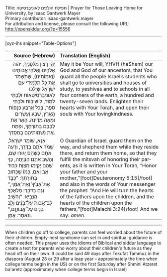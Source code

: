 <html>
<head></head>
<body>
Title: תְּפִילַת הוֹלְכִים לְאוּנִיבֶרְסִיטָה | Prayer for Those Leaving Home for University, by Isaac Gantwerk Mayer<br />
Primary contributor: isaac-gantwerk.mayer<br />
For attribution and license, please consult the following URL: <a href="http://opensiddur.org/?p=15556">http://opensiddur.org/?p=15556</a>
<p />
<hr />

[xyz-ihs snippet="Table-Options"]<table style="margin-left: auto; margin-right: auto;" class="draggable">
<thead><tr><th id="x" style="text-align: right;">Source (Hebrew)</th><th style="text-align: left;">Translation (English)</th></tr></thead>
<tbody>
<tr><td style="vertical-align:top;">
<div class="liturgy" lang="he" style="text-align: right;">
יְהִי רָצוֹן מִלּפָנֶיךָ, 
יהוה אֱלֹהֵינוּ וֶאֱלֹהַי אֲבוֹתֵינוּ (וְאִמּוֹתֵינוּ), 
שֶׁתִּשְׁמֹר אֶת כׇּל תַּלְמִידֵי עַם יִשְׂרָאֵל 
שֶׁיֵּלְכוּ לְאוּנִיבֶרְסִיטָאוֹת וּלְבָתֵּי לִמּוּד, 
לִישִׁיבוֹת וּלבָתֵּי סֵפֶר, 
בְּכֹל אַרְבַּע כַּנְפוֹת הָאָרֶץ, 
שֶׁבַע וְעֶשְׂרִים וּמֵאָה מְדִינָה. 
הָאֵר אֶת לְבָבָם בְּתוֹרָתֶךָ, 
וּפְתַח אֶת נִשְׁמוֹתֵיהֶם בְּחַסְדֵּךְ. 
</span></div></td>

<td style="vertical-align:top;"><div class="english" lang="en">
May it be Your will, 
YHVH (haShem) our God and God of our ancestors,
that You guard all the people Israel’s students 
who shall go to universities and houses of study, 
to yeshivas and to schools 
in all four corners of the earth, 
a hundred and twenty-seven lands. 
Enlighten their hearts with Your Torah, 
and open their souls with Your lovingkindness. 
</div></td></tr>


<tr><td style="vertical-align:top;">
<div class="liturgy" lang="he">
אָנָּא, שׁוֹמֵר יִשְׂרָאֵל, 
שְׁמֹר אֹתָם בַּדֶּרֶךְ, 
וּרְעֵה אֹתָם כְּשֶׁהֵם יָגוּרוּ שָׁם, 
וְהָשֵׁב אֹתָם הַבַּיְתָה, 
כָּךְ שֶׁהֵם יְקַיְּמוּ מִצְוַּת כִּבּוּד אָב וָאֵם, 
כְּמוֹ שֶׁכָּתוּב בְּתוֹרָתֶךָ: 
”כַּבֵּ֤ד אֶת־אָבִ֙יךָ֙ וְאֶת־אִמֶּ֔ךָ,“ 
וְגָּם בְּדִּבְרֵי מַלְאָכְךָ הַנָּבִיא: 
”וְהֵשִׁ֤יב לֵב־אָבוֹת֙ עַל־בָּנִ֔ים 
וְלֵ֥ב בָּנִ֖ים עַל־אֲבוֹתָ֑ם,“ 
וְנֹאמַר: אָמֵן.
</span></div></td>

<td style="vertical-align:top;"><div class="english" lang="en">
O Guardian of Israel, 
guard them on the way, 
and shepherd them while they reside there, 
and return them home, 
so that they fulfill the mitsvah of honoring their parents, 
as it is written in Your Torah, 
“Honor your father and your mother,”[foot]Deuteronomy 5:15[/foot]&nbsp;
and also in the words of Your messenger the prophet: 
“And He will turn the hearts of the fathers upon the children, 
and the hearts of the children upon the fathers,”[foot]Malachi 3:24[/foot] 
And we say: <em>amen</em>.
</div></td>
</tr>
</tbody></table>

<hr />

When children go off to college, parents can feel worried about the future of their children. Empty-nest syndrome can set in and spiritual guidance is often needed. This prayer uses the idioms of Biblical and siddur language to create a text for parents who worry about their children's future as they head off on their own. It could be said 49 days after Tekufat Tammuz in the diaspora (August 28 or 29 after a leap year – approximately the time when college terms begin in the US) or on the first Saturday after Shmini Atzeret ba'aretz (approximately when college terms begin in Israel)
</body>
</html>